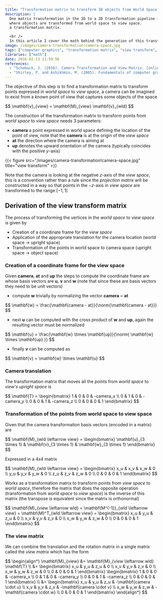 ```yaml
---
title: "Transformation matrix to transform 3D objects from World Space to View Space (View transform)"
description: |
  One matrix transformation in the 3D to a 2D transformation pipeline is the view transform
  where objects are transformed from world space to view space.
  a transformation matrix.

  <br />
  In this article I cover the math behind the generation of this transformation matrix.
image: /images/camera-transformation!camera-space.jpg
tags: ["computer graphics", "transformation matrix", "view transform", "3d", "2d"]
libraries: ["math"]
date: 2016-02-13 11:59:56
references:
  - "Schaback, J. (2016). Camera Transformation and View Matrix. [online] Schabby.de. Available at: http://schabby.de/view-matrix/ [Accessed 7 Mar. 2016]."
  - "Shirley, P. and Ashikhmin, M. (2005). Fundamentals of computer graphics. Wellesley, Mass.: AK Peters."
---
```


The objective of this step is to find a transformation matrix to transform points expressed in *world space* to *view space*, a camera can be imagined to exist from a known point of view that captures some objects of the space

<div>$$
\mathbf{v}_{view} = \mathbf{M}_{view} \mathbf{v}_{wld}
$$</div>

The construction of the transformation matrix to transform points from *world space* to *view space* needs 3 parameters:

- $\mathbf{camera}$ a point expressed in world space defining the location of the point of view, note that the $\mathbf{camera}$ is at the origin of the *view space*
- $\mathbf{at}$ the direction where the camera is aiming at
- $\mathbf{up}$ denotes the upward orientation of the camera (typically coincides with the positive $y$-axis)

{{< figure src="/images/camera-transformation!camera-space.jpg" title="view transform" >}}

<!--
In OpenGL we can use the GLU function `gluLookAt()` to position the camera

```cpp
void gluLookAt(GLdouble xCam, GLdouble yCam, GLdouble zCam,
               GLdouble xAt, GLdouble yAt, GLdouble zAt,
               GLdouble xUp, GLdouble yUp, GLdouble zUp)
```

The default value is

```cpp
gluLookAt(0.0, 0.0, 0.0,
          0.0, 0.0, -100.0,
          0.0, 1.0, 0.0)
```
-->

Note that the camera is looking at the negative $z$-axis of the *view space*, this is a convention rather than a rule since the *projection matrix* will be constructed in a way so that points in the $-z$-axis in *view space* are transformed to the range $[-1,1]$

## Derivation of the view transform matrix

The process of transforming the vertices in the *world space* to *view space* is given by

- Creation of a coordinate frame for the *view space*
- Application of the appropriate translation for the camera location (world space -> upright space)
- Transformation of the points in world space to camera space (upright space -> object space)

### Creation of a coordinate frame for the view space

Given $\mathbf{camera}$, $\mathbf{at}$ and $\mathbf{up}$ the steps to compute the coordinate frame are whose basis vectors are $\mathbf{u}$, $\mathbf{v}$ and $\mathbf{w}$ (note that since these are basis vectors they need to be unit vectors)

- compute $\mathbf{w}$ trivially by normalizing the vector $\mathbf{camera - at}$

<div>$$
\mathbf{w} = \frac{\mathbf{camera - at}}{\norm{\mathbf{camera - at}}}
$$</div>

<span></span>

- next $\mathbf{u}$ can be computed with the cross product of $\mathbf{w}$ and $\mathbf{up}$, again the resulting vector must be normalized

<div>$$
\mathbf{u} = \frac{\mathbf{w} \times \mathbf{up}}{\norm{ \mathbf{w} \times \mathbf{up} }}
$$</div>

<span></span>

- finally $\mathbf{v}$ can be computed as

<div>$$
\mathbf{v} = \mathbf{w} \times \mathbf{u}
$$</div>

### Camera translation

The transformation matrix that moves all the points from *world space* to *view's upright space* is

<div>$$
\mathbf{T} = \begin{bmatrix}
1 & 0 & 0 & -camera_x \\
0 & 1 & 0 & -camera_y \\
0 & 0 & 1 & -camera_z \\
0 & 0 & 0 & 1
\end{bmatrix}
$$</div>

### Transformation of the points from world space to view space

Given that the camera transformation basis vectors (encoded in a matrix) are

<div>$$
\mathbf{M}_{wld \leftarrow view} = \begin{bmatrix}
\mathbf{u}_{3 \times 1} &
\mathbf{v}_{3 \times 1} &
\mathbf{w}_{3 \times 1}
\end{bmatrix}
$$</div>

Expressed in a 4x4 matrix

<div>$$
\mathbf{M}_{wld \leftarrow view} = \begin{bmatrix}
x_u & x_v & x_w & 0 \\
y_u & y_v & y_w & 0 \\
z_u & z_v & z_w & 0 \\
0 & 0 & 0 & 1
\end{bmatrix}
$$</div>

Works as a transformation matrix to transform points from *view space* to *world space*, therefore the matrix that does the opposite operation (transformation from *world space* to *view space*) is the inverse of this matrix (the transpose is equivalent since the matrix is orthonormal)

<div>$$
\mathbf{M}_{view \leftarrow wld} = \mathbf{M^{-1}}_{wld \leftarrow view}  = \mathbf{M}^T_{wld \leftarrow view} = \begin{bmatrix}
x_u & y_u & z_u & 0 \\
x_v & y_v & z_v & 0 \\
x_w & y_w & z_w & 0 \\
0 & 0 & 0 & 1
\end{bmatrix}
$$</div>

### The view matrix

We can combine the translation and the rotation matrix in a single matrix called the *view matrix* which has the form

<div>$$
\begin{align*}
\mathbf{M}_{view} &= \mathbf{M}_{view \leftarrow wld} \mathbf{T}  \\
&= \begin{bmatrix}
x_u & y_u & z_u & 0 \\
x_v & y_v & z_v & 0 \\
x_w & y_w & z_w & 0 \\
0 & 0 & 0 & 1
\end{bmatrix} \begin{bmatrix}
1 & 0 & 0 & -camera_x \\
0 & 1 & 0 & -camera_y \\
0 & 0 & 1 & -camera_z \\
0 & 0 & 0 & 1
\end{bmatrix} \\
&= \begin{bmatrix}
x_u & y_u & z_u & -\mathbf{camera \cdot u} \\
x_v & y_v & z_v & -\mathbf{camera \cdot v} \\
x_w & y_w & z_w & -\mathbf{camera \cdot w} \\
0 & 0 & 0 & 1
\end{bmatrix}
\end{align*}
$$</div>

